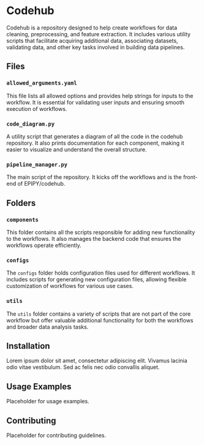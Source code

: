 # Codehub

Codehub is a repository designed to help create workflows for data cleaning, preprocessing, and feature extraction. It includes various utility scripts that facilitate acquiring additional data, associating datasets, validating data, and other key tasks involved in building data pipelines.

## Files

### `allowed_arguments.yaml`
This file lists all allowed options and provides help strings for inputs to the workflow. It is essential for validating user inputs and ensuring smooth execution of workflows.

### `code_diagram.py`
A utility script that generates a diagram of all the code in the codehub repository. It also prints documentation for each component, making it easier to visualize and understand the overall structure.

### `pipeline_manager.py`
The main script of the repository. It kicks off the workflows and is the front-end of EPIPY/codehub.

## Folders

### `components`
This folder contains all the scripts responsible for adding new functionality to the workflows. It also manages the backend code that ensures the workflows operate efficiently.

### `configs`
The `configs` folder holds configuration files used for different workflows. It includes scripts for generating new configuration files, allowing flexible customization of workflows for various use cases.

### `utils`
The `utils` folder contains a variety of scripts that are not part of the core workflow but offer valuable additional functionality for both the workflows and broader data analysis tasks.

## Installation

Lorem ipsum dolor sit amet, consectetur adipiscing elit. Vivamus lacinia odio vitae vestibulum. Sed ac felis nec odio convallis aliquet.

## Usage Examples

Placeholder for usage examples.

## Contributing

Placeholder for contributing guidelines.
